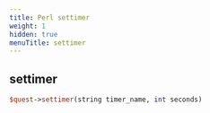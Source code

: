```yaml
---
title: Perl settimer
weight: 1
hidden: true
menuTitle: settimer
---
```

## settimer
```perl
$quest->settimer(string timer_name, int seconds)
```